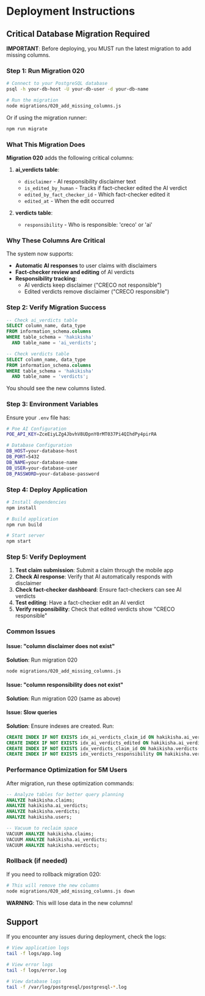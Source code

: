 # Deployment Instructions

## Critical Database Migration Required

**IMPORTANT**: Before deploying, you MUST run the latest migration to add missing columns.

### Step 1: Run Migration 020

```bash
# Connect to your PostgreSQL database
psql -h your-db-host -U your-db-user -d your-db-name

# Run the migration
node migrations/020_add_missing_columns.js
```

Or if using the migration runner:

```bash
npm run migrate
```

### What This Migration Does

**Migration 020** adds the following critical columns:

1. **ai_verdicts table**:
   - `disclaimer` - AI responsibility disclaimer text
   - `is_edited_by_human` - Tracks if fact-checker edited the AI verdict
   - `edited_by_fact_checker_id` - Which fact-checker edited it
   - `edited_at` - When the edit occurred

2. **verdicts table**:
   - `responsibility` - Who is responsible: 'creco' or 'ai'

### Why These Columns Are Critical

The system now supports:
- **Automatic AI responses** to user claims with disclaimers
- **Fact-checker review and editing** of AI verdicts
- **Responsibility tracking**: 
  - AI verdicts keep disclaimer ("CRECO not responsible")
  - Edited verdicts remove disclaimer ("CRECO responsible")

### Step 2: Verify Migration Success

```sql
-- Check ai_verdicts table
SELECT column_name, data_type 
FROM information_schema.columns 
WHERE table_schema = 'hakikisha' 
  AND table_name = 'ai_verdicts';

-- Check verdicts table
SELECT column_name, data_type 
FROM information_schema.columns 
WHERE table_schema = 'hakikisha' 
  AND table_name = 'verdicts';
```

You should see the new columns listed.

### Step 3: Environment Variables

Ensure your `.env` file has:

```bash
# Poe AI Configuration
POE_API_KEY=ZceEiyLZg4JbvhV8UDpnY0rMT037Pi4QIhdPy4pirRA

# Database Configuration
DB_HOST=your-database-host
DB_PORT=5432
DB_NAME=your-database-name
DB_USER=your-database-user
DB_PASSWORD=your-database-password
```

### Step 4: Deploy Application

```bash
# Install dependencies
npm install

# Build application
npm run build

# Start server
npm start
```

### Step 5: Verify Deployment

1. **Test claim submission**: Submit a claim through the mobile app
2. **Check AI response**: Verify that AI automatically responds with disclaimer
3. **Check fact-checker dashboard**: Ensure fact-checkers can see AI verdicts
4. **Test editing**: Have a fact-checker edit an AI verdict
5. **Verify responsibility**: Check that edited verdicts show "CRECO responsible"

### Common Issues

#### Issue: "column disclaimer does not exist"

**Solution**: Run migration 020

```bash
node migrations/020_add_missing_columns.js
```

#### Issue: "column responsibility does not exist"

**Solution**: Run migration 020 (same as above)

#### Issue: Slow queries

**Solution**: Ensure indexes are created. Run:

```sql
CREATE INDEX IF NOT EXISTS idx_ai_verdicts_claim_id ON hakikisha.ai_verdicts(claim_id);
CREATE INDEX IF NOT EXISTS idx_ai_verdicts_edited ON hakikisha.ai_verdicts(is_edited_by_human);
CREATE INDEX IF NOT EXISTS idx_verdicts_claim_id ON hakikisha.verdicts(claim_id);
CREATE INDEX IF NOT EXISTS idx_verdicts_responsibility ON hakikisha.verdicts(responsibility);
```

### Performance Optimization for 5M Users

After migration, run these optimization commands:

```sql
-- Analyze tables for better query planning
ANALYZE hakikisha.claims;
ANALYZE hakikisha.ai_verdicts;
ANALYZE hakikisha.verdicts;
ANALYZE hakikisha.users;

-- Vacuum to reclaim space
VACUUM ANALYZE hakikisha.claims;
VACUUM ANALYZE hakikisha.ai_verdicts;
VACUUM ANALYZE hakikisha.verdicts;
```

### Rollback (if needed)

If you need to rollback migration 020:

```bash
# This will remove the new columns
node migrations/020_add_missing_columns.js down
```

**WARNING**: This will lose data in the new columns!

## Support

If you encounter any issues during deployment, check the logs:

```bash
# View application logs
tail -f logs/app.log

# View error logs
tail -f logs/error.log

# View database logs
tail -f /var/log/postgresql/postgresql-*.log
```
